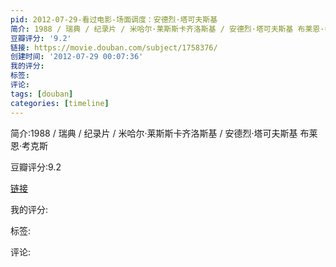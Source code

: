 ```yaml
---
pid: 2012-07-29-看过电影-场面调度：安德烈·塔可夫斯基
简介: 1988 / 瑞典 / 纪录片 / 米哈尔·莱斯斯卡齐洛斯基 / 安德烈·塔可夫斯基 布莱恩·考克斯
豆瓣评分: '9.2'
链接: https://movie.douban.com/subject/1758376/
创建时间: '2012-07-29 00:07:36'
我的评分:
标签:
评论:
tags: [douban]
categories: [timeline]
---
```

简介:1988 / 瑞典 / 纪录片 / 米哈尔·莱斯斯卡齐洛斯基 / 安德烈·塔可夫斯基 布莱恩·考克斯

豆瓣评分:9.2

[链接](https://movie.douban.com/subject/1758376/)

我的评分:

标签:

评论:

